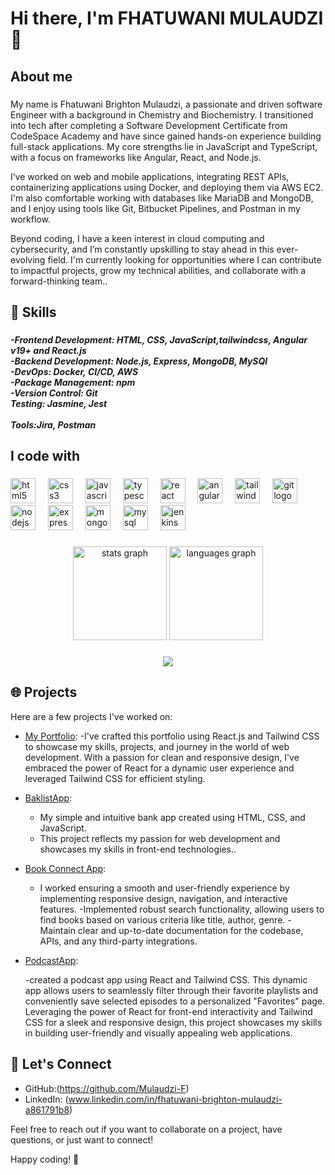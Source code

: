 <h1 align="left">Hi there, I'm FHATUWANI MULAUDZI 👋</h1>

###

<h2 align="left">About me</h2>

###

<p align="left">My name is Fhatuwani Brighton Mulaudzi, a passionate and driven software Engineer with a background in Chemistry and Biochemistry. I transitioned into tech after completing a Software Development Certificate from CodeSpace Academy and have since gained hands-on experience building full-stack applications. My core strengths lie in JavaScript and TypeScript, with a focus on frameworks like Angular, React, and Node.js.

I’ve worked on web and mobile applications, integrating REST APIs, containerizing applications using Docker, and deploying them via AWS EC2. I'm also comfortable working with databases like MariaDB and MongoDB, and I enjoy using tools like Git, Bitbucket Pipelines, and Postman in my workflow.

Beyond coding, I have a keen interest in cloud computing and cybersecurity, and I’m constantly upskilling to stay ahead in this ever-evolving field. I'm currently looking for opportunities where I can contribute to impactful projects, grow my technical abilities, and collaborate with a forward-thinking team..</p>

###

<h2 align="left">🚀 Skills</h2>

###

<h5 align="left">-Frontend Development: HTML, CSS, JavaScript,tailwindcss, Angular v19+ and React.js<br>-Backend Development: Node.js, Express, MongoDB, MySQl<br>-DevOps: Docker, CI/CD, AWS<br>-Package Management: npm<br>-Version Control: Git<br>Testing: Jasmine, Jest</br><br>Tools:Jira, Postman</br></h5>

###

<h2 align="left">I code with</h2>

###

<div align="left">
  <img src="https://cdn.jsdelivr.net/gh/devicons/devicon/icons/html5/html5-original.svg" height="40" alt="html5 logo"  />
  <img width="12" />
  <img src="https://cdn.jsdelivr.net/gh/devicons/devicon/icons/css3/css3-original.svg" height="40" alt="css3 logo"  />
  <img width="12" />
  <img src="https://cdn.jsdelivr.net/gh/devicons/devicon/icons/javascript/javascript-original.svg" height="40" alt="javascript logo"  />
  <img width="12" />
  
  <img src="https://cdn.jsdelivr.net/gh/devicons/devicon/icons/typescript/typescript-original.svg" height="40" alt="typescript logo"  />
  <img width="12" />
  <img src="https://cdn.jsdelivr.net/gh/devicons/devicon/icons/react/react-original.svg" height="40" alt="react logo"  />
  <img width="12" />
  <img src="https://cdn.jsdelivr.net/gh/devicons/devicon/icons/angular/angular-original.svg" height="40" alt="angular logo"  />
  <img width="12" />
  <img src="https://cdn.jsdelivr.net/gh/devicons/devicon/icons/tailwindcss/tailwindcss-original-wordmark.svg" height="40" alt="tailwindcss logo"  />
  <img width="12" />
  <img src="https://cdn.jsdelivr.net/gh/devicons/devicon/icons/git/git-original.svg" height="40" alt="git logo"  />
  <img width="12" />
  <img src="https://cdn.jsdelivr.net/gh/devicons/devicon/icons/nodejs/nodejs-original.svg" height="40" alt="nodejs logo"  />
  <img width="12" />
  <img src="https://cdn.jsdelivr.net/gh/devicons/devicon/icons/express/express-original.svg" height="40" alt="express logo"  />
  <img width="12" />
  <img src="https://cdn.jsdelivr.net/gh/devicons/devicon/icons/mongodb/mongodb-original.svg" height="40" alt="mongodb logo"  />
  <img width="12" />
  <img src="https://cdn.jsdelivr.net/gh/devicons/devicon/icons/mysql/mysql-original.svg" height="40" alt="mysql logo"  /> 
  <img width="12" />
  <img src="https://cdn.jsdelivr.net/gh/devicons/devicon/icons/jenkins/jenkins-original.svg" height="40" alt="jenkins logo"  />
</div>

###

<div align="center">
  <img src="https://github-readme-stats.vercel.app/api?username=Mulaudzi-F&hide_title=false&hide_rank=false&show_icons=true&include_all_commits=true&count_private=true&disable_animations=false&theme=dracula&locale=en&hide_border=false&order=1" height="150" alt="stats graph"  />
  <img src="https://github-readme-stats.vercel.app/api/top-langs?username=Mulaudzi-F&locale=en&hide_title=false&layout=compact&card_width=320&langs_count=5&theme=dracula&hide_border=false&order=2" height="150" alt="languages graph"  />
</div>

###

<div align="center">
  <img src="https://profile-counter.glitch.me/Mulaudzi-F/count.svg?"  />
</div>

###

## 🌐 Projects

Here are a few projects I've worked on:



- [My Portfolio](https://fhatuwani-mulaudzi-website.netlify.app):
     -I've crafted this portfolio using React.js and Tailwind CSS to showcase my skills, projects, and journey in the world of web 
      development.
      With a passion for clean and responsive design, I've embraced the power of React for a dynamic user experience and leveraged 
     Tailwind 
      CSS for efficient styling.
  
- [BaklistApp](https://fb-banklistapp.netlify.app):
   - My simple and intuitive bank app created using HTML, CSS, and JavaScript.
   -  This project reflects my passion for web development and showcases my skills in front-end technologies..

- [Book Connect App](https://fhatuwanimulaudzibookconnectapp.netlify.app):

   - I worked ensuring a smooth and user-friendly experience by
  implementing responsive design, navigation, and interactive
  features.
  -Implemented robust search functionality, allowing users to find
  books based on various criteria like title, author, genre.
  -Maintain clear and up-to-date documentation for the codebase,
  APIs, and any third-party integrations.

- [PodcastApp](https://soft-cactus-1173d6.netlify.app):
  
     -created a podcast app using React and Tailwind CSS.
      This dynamic app allows users to seamlessly filter through their favorite playlists and conveniently save selected episodes to a 
      personalized "Favorites" page.
    Leveraging the power of React for front-end interactivity and Tailwind CSS for a sleek and responsive design, this project showcases 
    my skills in building user-friendly and visually appealing web applications. 
  
## 💬 Let's Connect

- GitHub:(https://github.com/Mulaudzi-F)
- LinkedIn: (www.linkedin.com/in/fhatuwani-brighton-mulaudzi-a861791b8)


Feel free to reach out if you want to collaborate on a project, have questions, or just want to connect!

Happy coding! 🚀
